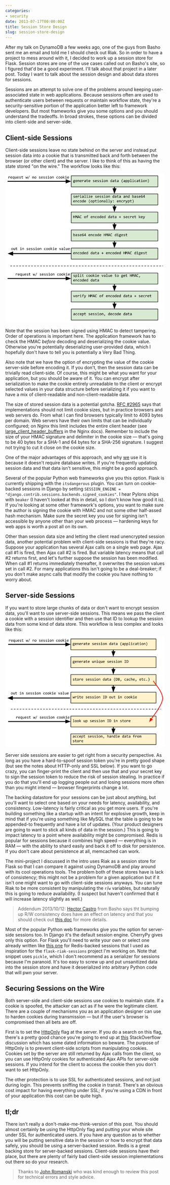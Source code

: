 ```yaml
---
categories:
- security
date: 2013-07-17T00:00:00Z
title: Session Store Design
slug: session-store-design
---
```


After my talk on DynamoDB a few weeks ago, one of the guys from Basho sent me an email and told me I should check out Riak. So in order to have a project to mess around with it, I decided to work up a session store for Flask. Session stores are one of the use cases called out on Basho's site, so I figured that'd be a good experiment. I'll talk about that project in a later post. Today I want to talk about the session design and about data stores for sessions.

Sessions are an attempt to solve one of the problems around keeping user-associated state in web applications. Because sessions often are used to authenticate users between requests or maintain workflow state, they're a security-sensitive portion of the application better left to framework developers. But most frameworks give you some options and you should understand the tradeoffs. In broad strokes, these options can be divided into client-side and server-side.

Client-side Sessions
----

Client-side sessions leave no state behind on the server and instead put session data into a cookie that is transmitted back and forth between the browser (or other client) and the server. I like to think of this as having the state stored "on the wire." The workflow looks like this:

![client-side sessions workflow](/images/20130717/client-side-sessions.png)

Note that the session has been signed using HMAC to detect tampering. Order of operations is important here. The application framework has to check the HMAC *before* decoding and deserializing the cookie value. Otherwise you're potentially deserializing user-provided data, which I hopefully don't have to tell you is potentially a Very Bad Thing.

Also note that we have the option of encrypting the value of the cookie server-side before encoding it. If you don't, then the session data can be trivially read client-side. Of course, this might be what you want for your application, but you should be aware of it. You can encrypt after serialization to make the cookie entirely unreadable to the client or encrypt selected values in your data structure before serializing it if you want to have a mix of client-readable and non-client-readable data.

The size of stored session data is a potential gotcha. [RFC #2965](http://www.ietf.org/rfc/rfc2965.txt) says that implementations should not limit cookie sizes, but in practice browsers and web servers do. From what I can find browsers typically limit to 4093 bytes per domain. Web servers have their own limits that can be individually configured; on Nginx this limit includes the entire client header (see [large_client_header_buffers](http://wiki.nginx.org/HttpCoreModule#large_client_header_buffers) in the Nginx docs). Remember to include the size of your HMAC signature and delimiter in the cookie size &mdash; that's going to be 40 bytes for a SHA-1 and 64 bytes for a SHA-256 signature. I suggest not trying to cut it close on the cookie size.

One of the major advantages of this approach, and why [we](https://www.dramafever.com) use it is because it doesn't require database writes. If you're frequently updating session data and that data isn't sensitive, this might be a good approach.

Several of the popular Python web frameworks give you this option. Flask is currently shipping with the `itsdangerous` plugin. You can turn on cookie-backed sessions in Django by setting `SESSION_ENGINE = "django.contrib.sessions.backends.signed_cookies"`. I hear Pylons ships with `beaker` (I haven't looked at this in detail, so I don't know how good it is). If you're looking at some other framework's options, you want to make sure the author is signing the cookie with HMAC and not some other half-assed hash mechanism. Make sure the secret key you use for signing isn't accessible by anyone other than your web process &mdash; hardening keys for web apps is worth a post all on its own.

Other than session data size and letting the client read unencrypted session data, another potential problem with client-side sessions is that they're racy. Suppose your application has several Ajax calls on a single web page. Ajax call #1 is fired, then Ajax call #2 is fired. But variable latency means that call #2 returns first, and let's further suppose the session has been modified. When call #1 returns immediately thereafter, it overwrites the session values set in call #2. For many applications this isn't going to be a deal-breaker; if you don't make async calls that modify the cookie you have nothing to worry about.


Server-side Sessions
----

If you want to store large chunks of data or don't want to encrypt session data, you'll want to use server-side sessions. This means we pass the client a cookie with a session identifier and then use that ID to lookup the session data from some kind of data store. This workflow is less complex and looks like this:

![server-side sessions workflow](/images/20130717/server-side-sessions.png)

Server side sessions are easier to get right from a security perspective. As long as you have a hard-to-spoof session token you're in pretty good shape (but see the notes about HTTP-only and SSL below). If you want to go crazy, you can finger-print the client and then use that and your secret key to sign the session token to reduce the risk of session stealing. In practice if you do that you'll end up logging people out and losing sessions more often than you might intend &mdash; browser fingerprints change a lot.

The backing datastore for your sessions can be just about anything, but you'll want to select one based on your needs for latency, availability, and consistency. Low-latency is fairly critical as you get more users. If you're building something like a startup with an intent for explosive growth, keep in mind that if you're using something like MySQL that the table is going to be appended-to frequently and have a lot of updates. (Your product designers are going to want to stick all kinds of data in the session.) This is going to impact latency to a point where availability might be compromised. Redis is popular for sessions because it combines high speed &mdash; everything is in RAM &mdash; with the ability to shard easily and back it off to disk for persistence. If you don't care about persistence at all, memcached can work.

The mini-project I discussed in the intro uses Riak as a session store for Flask so that I can compare it against using DynamoDB and play around with its cool operations tools. The problem both of these stores have is lack of consistency; this might not be a problem for a given application but if it isn't one might want to go with client-side sessions anyways. You can tune Riak to be more consistent by manipulating the `r`/`w` variables, but naturally this is going to reduce availability. (I suspect but haven't confirmed that it will increase latency slightly as well.)

><aside>Addendum 2013/10/12: <a href ="https://twitter.com/hectcastro/statuses/357834726419087360">Hector Castro</a> from Basho says tht bumping up R/W consistency does have an effect on latency and that you should check out <a href="http://basho.com/riaks-config-behaviors-part-2/">this doc</a> for more details.</aside>

Most of the popular Python web frameworks give you the option for server-side sessions too. In Django it's the default session engine. CherryPy gives only this option. For Flask you'll need to write your own or select one already written like [this one](http://flask.pocoo.org/snippets/75/) for Redis-backed sessions that I used as inspiration for the `flask-riak-sessions` project I'm working on. Note that snippet uses `pickle`, which I don't recommend as a serializer for sessions because I'm paranoid. It's too easy to screw up and put unsanitized data into the session store and have it deserialized into arbitrary Python code that will pwn your server.


Securing Sessions on the Wire
----

Both server-side and client-side sessions use cookies to maintain state. If a cookie is spoofed, the attacker can act as if he were the legitimate client. There are a couple of mechanisms you as an application designer can use to harden cookies during transmission &mdash; but if the user's browser is compromised then all bets are off.

First is to set the [HttpOnly](http://tools.ietf.org/html/rfc6265#section-5.2.6) flag at the server. If you do a search on this flag, there's a pretty good chance you're going to end up at [this](http://stackoverflow.com/questions/27972/how-do-httponly-cookies-work-with-ajax-requests) StackOverflow discussion which has some dated information so beware. The purpose of HttpOnly is to prevent client-side scripts from manipulating cookies. Cookies set by the server are still returned by Ajax calls from the client, so you can use HttpOnly cookies for authenticated Ajax APIs for server-side sessions. If you intend for the client to access the cookie then you don't want to set HttpOnly.

The other protection is to use SSL for authenticated sessions, and not just during login. This prevents sniffing the cookie in transit. There's an obvious cost impact for having everything under SSL; if you're using a CDN in front of your application this cost can be quite high.


tl;dr
----

There isn't really a don't-make-me-think-version of this post. You should almost certainly be using the HttpOnly flag and putting your whole site under SSL for authenticated users. If you have any question as to whether you will be putting sensitive data in the session or how to encrypt that data safely, you should be using a server-backed session. Redis is a great backing store for server-backed sessions. Client-side sessions have their place, but there are plenty of fairly bad client-side session implementations out there so do your research.

><aside>Thanks to <a href="https://github.com/JohnRomanski">John Romanski</a> who was kind enough to review this post for technical errors and style advice.</aside>

